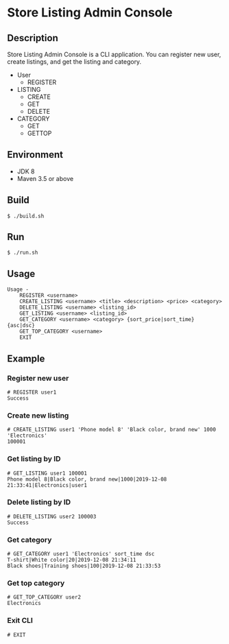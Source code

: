 # Store Listing Admin Console

## Description

Store Listing Admin Console is a CLI application. You can register new user, create listings, and get the listing and category.

* User
  * REGISTER
* LISTING
  * CREATE
  * GET
  * DELETE
* CATEGORY
  * GET
  * GETTOP

## Environment

* JDK 8
* Maven 3.5 or above

## Build

```
$ ./build.sh
```

## Run

```
$ ./run.sh
```

## Usage
```
Usage -
    REGISTER <username>
    CREATE_LISTING <username> <title> <description> <price> <category>
    DELETE_LISTING <username> <listing_id>
    GET_LISTING <username> <listing_id>
    GET_CATEGORY <username> <category> {sort_price|sort_time} {asc|dsc}
    GET_TOP_CATEGORY <username>
    EXIT
```

## Example

### Register new user
```
# REGISTER user1
Success
```

### Create new listing
```
# CREATE_LISTING user1 'Phone model 8' 'Black color, brand new' 1000 'Electronics'
100001
```

### Get listing by ID
```
# GET_LISTING user1 100001
Phone model 8|Black color, brand new|1000|2019-12-08 21:33:41|Electronics|user1
```

### Delete listing by ID
```
# DELETE_LISTING user2 100003
Success
```

### Get category
```
# GET_CATEGORY user1 'Electronics' sort_time dsc
T-shirt|White color|20|2019-12-08 21:34:11
Black shoes|Training shoes|100|2019-12-08 21:33:53
```

### Get top category
```
# GET_TOP_CATEGORY user2
Electronics
```

### Exit CLI
```
# EXIT
```
